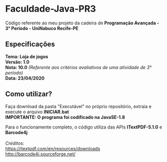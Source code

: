 # Faculdade-Java-PR3
Código referente ao meu projeto da cadeira de **Programação Avançada - 3° Período - UniNabuco Recife-PE**

## Especificações
**Tema: Loja de jogos**<br>
**Versão: 1.0**<br>
**Nota: 10.0** *(Referente aos critérios avaliativos de uma atividade de 3° período)*<br>
**Data: 23/04/2020**

## Como utilizar?
Faça download da pasta "Executável" no próprio repositório, extraia e execute o arquivo **INICIAR.bat**<br>
**IMPORTANTE: O programa foi codificado na JavaSE-1.8**<br>

Para o funcionamente completo, o código utiliza das APIs **ITextPDF-5.1.0** e **Barcode4j**<br><br>
      *Créditos:*<br> https://itextpdf.com/en/resources/downloads <br>
                  http://barcode4j.sourceforge.net/
